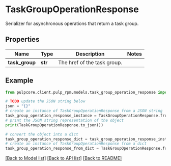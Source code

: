 # TaskGroupOperationResponse

Serializer for asynchronous operations that return a task group.

## Properties

Name | Type | Description | Notes
------------ | ------------- | ------------- | -------------
**task_group** | **str** | The href of the task group. | 

## Example

```python
from pulpcore.client.pulp_rpm.models.task_group_operation_response import TaskGroupOperationResponse

# TODO update the JSON string below
json = "{}"
# create an instance of TaskGroupOperationResponse from a JSON string
task_group_operation_response_instance = TaskGroupOperationResponse.from_json(json)
# print the JSON string representation of the object
print(TaskGroupOperationResponse.to_json())

# convert the object into a dict
task_group_operation_response_dict = task_group_operation_response_instance.to_dict()
# create an instance of TaskGroupOperationResponse from a dict
task_group_operation_response_from_dict = TaskGroupOperationResponse.from_dict(task_group_operation_response_dict)
```
[[Back to Model list]](../README.md#documentation-for-models) [[Back to API list]](../README.md#documentation-for-api-endpoints) [[Back to README]](../README.md)



